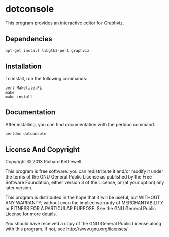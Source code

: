 dotconsole
==========

This program provides an interactive editor for Graphviz.

Dependencies
------------

    apt-get install libgtk3-perl graphviz

Installation
------------

To install, run the following commands:

    perl Makefile.PL
    make
    make install

Documentation
-------------

After installing, you can find documentation with the perldoc command.

    perldoc dotconsole

License And Copyright
---------------------

Copyright © 2013 Richard Kettlewell

This program is free software: you can redistribute it and/or modify
it under the terms of the GNU General Public License as published by
the Free Software Foundation, either version 3 of the License, or
(at your option) any later version.

This program is distributed in the hope that it will be useful,
but WITHOUT ANY WARRANTY; without even the implied warranty of
MERCHANTABILITY or FITNESS FOR A PARTICULAR PURPOSE.  See the
GNU General Public License for more details.

You should have received a copy of the GNU General Public License
along with this program.  If not, see <http://www.gnu.org/licenses/>.
